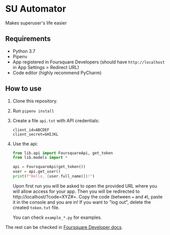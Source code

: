 SU Automator
=======================

Makes superuser's life easier

## Requirements
* Python 3.7
* Pipenv
* App registered in Foursquare Developers (should have `http://localhost` in App Settings > Redirect URL)
* Code editor (highly recommend PyCharm)

## How to use
1. Clone this repository.
2. Run `pipenv install`
3. Create a file `api.txt` with API credentials:
    ```
    client_id=ABCDEF
    client_secret=GHIJKL
    ```
4. Use the api:
    ```python
    from lib.api import FoursquareApi, get_token
    from lib.models import *

    api = FoursquareApi(get_token())
    user = api.get_user()
    print(f"Hello, {user.full_name()}!")
    ```
   Upon first run you will be asked to open the provided URL where you
   will allow access for your app.
   Then you will be redirected to http://localhost/?code=XYZ#_=_.
   Copy the code (between `=` and `#`), paste it in the console and you are in!
   If you want to "log out", delete the created `token.txt` file.
   
   You can check `example_*.py` for examples.

The rest can be checked in [Foursquare Developer docs](https://developer.foursquare.com/docs/api/endpoints).